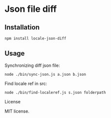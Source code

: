 Json file diff
====================

Installation
------------

    npm install locale-json-diff


Usage
-----

Synchronizing diff json file:

    node ./bin/sync-json.js a.json b.json

Find locale ref in src:

    node ./bin/find-localeref.js s.json folderpath

License

MIT license.
